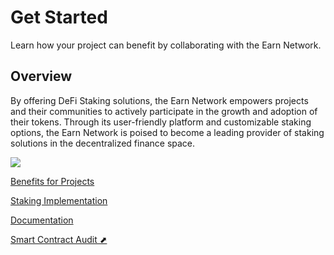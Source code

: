# Get Started
Learn how your project can benefit by collaborating with the Earn Network.

## **Overview**

By offering DeFi Staking solutions, the Earn Network empowers projects and their communities to actively participate in the growth and adoption of their tokens. Through its user-friendly platform and customizable staking options, the Earn Network is poised to become a leading provider of staking solutions in the decentralized finance space.

![](https://1334155380-files.gitbook.io/~/files/v0/b/gitbook-x-prod.appspot.com/o/spaces%2FJCo5cC0knuR3kvJy5ewQ%2Fuploads%2FwAzFwh0umPtoW1LQ2IoO%2F11111.png?alt=media&token=79aee284-e0b1-4a48-95cb-a25a2949e584)

[Benefits for Projects](001-Benefits-For-Projects.md)

[Staking Implementation](002-Staking-implementation.md)

[Documentation](003-Documentation.md)

[Smart Contract Audit ⬈](https://beosin.com/audits/Earn-Network_202305161600.pdf)
